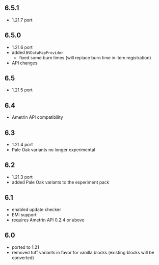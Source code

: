 ## 6.5.1
- 1.21.7 port

## 6.5.0
- 1.21.6 port
- added `BVDataMapProvider`
  - fixed some burn times (will replace burn time in item registration)
- API changes

## 6.5
- 1.21.5 port

## 6.4
- Ametrin API compatibility

## 6.3
* 1.21.4 port
* Pale Oak variants no longer experimental

## 6.2
* 1.21.3 port
* added Pale Oak variants to the experiment pack

## 6.1
* enabled update checker
* EMI support
* requires Ametrin API 0.2.4 or above

## 6.0
* ported to 1.21
* removed tuff variants in favor for vanilla blocks (existing blocks will be converted)